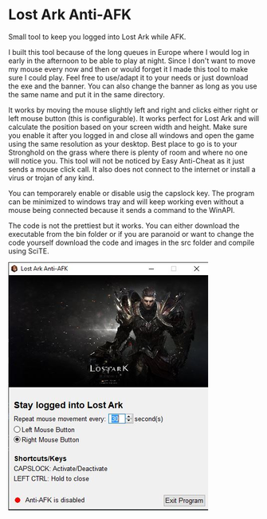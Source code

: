 # Lost Ark Anti-AFK
Small tool to keep you logged into Lost Ark while AFK.

I built this tool because of the long queues in Europe where I would log in early in the afternoon to be able to play at night. Since I don't want to move my mouse every now and then or would forget it I made this tool to make sure I could play. Feel free to use/adapt it to your needs or just download the exe and the banner. You can also change the banner as long as you use the same name and put it in the same directory.

It works by moving the mouse slightly left and right and clicks either right or left mouse button (this is configurable). It works perfect for Lost Ark and will calculate the position based on your screen width and height. Make sure you enable it after you logged in and close all windows and open the game using the same resolution as your desktop. Best place to go is to your Stronghold on the grass where there is plenty of room and where no one will notice you. This tool will not be noticed by Easy Anti-Cheat as it just sends a mouse click call. It also does not connect to the internet or install a virus or trojan of any kind.

You can temporarely enable or disable usig the capslock key. The program can be minimized to windows tray and will keep working even without a mouse being connected because it sends a command to the WinAPI.

The code is not the prettiest but it works. You can either download the executable from the bin folder or if you are paranoid or want to change the code yourself download the code and images in the src folder and compile using SciTE.

![Screenshot of Anti-AFK](https://github.com/MWestenberg/Lost-Ark-Anti-AFK/blob/main/screenshots/screenshot.jpg)

